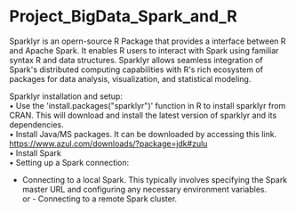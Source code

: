 # Project_BigData_Spark_and_R


Sparklyr is an  opern-source R Package that provides a interface between R and Apache Spark. It enables R users to interact with Spark using familiar syntax R and data structures. Sparklyr allows seamless integration of Spark's distributed computing capabilities with R's rich ecosystem of packages for data analysis, visualization, and statistical modeling.  

Sparklyr installation and setup:  
•	 Use the 'install.packages("sparklyr")' function in R to install sparklyr from CRAN. This will download and install the latest version of sparklyr and its dependencies.   
•	Install Java/MS packages. It can be downloaded by accessing this link. https://www.azul.com/downloads/?package=jdk#zulu  
•	Install Spark  
•	Setting up a Spark connection:  
  - Connecting to a local Spark. This typically involves specifying the Spark master URL and configuring any necessary environment variables.  
or - Connecting to a remote Spark cluster. 


